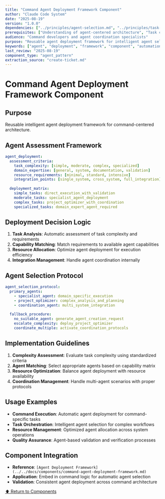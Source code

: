 ```yaml
---
title: "Command Agent Deployment Framework Component"
author: "Claude Code System"
date: "2025-08-19"
version: "1.0.0"
dependencies: ["../principles/agent-selection.md", "../principles/task-orchestration.md"]
prerequisites: ["Understanding of agent-centered architecture", "Task complexity assessment"]
audience: "Command developers and agent coordination specialists"
purpose: "Reusable agent deployment framework for intelligent agent selection and coordination"
keywords: ["agent", "deployment", "framework", "component", "automation", "selection"]
last_review: "2025-08-19"
component_type: "agent_pattern"
extraction_source: "create-ticket.md"
---
```


# Command Agent Deployment Framework Component

## Purpose
Reusable intelligent agent deployment framework for command-centered architecture.

## Agent Assessment Framework
```yaml
agent_deployment:
  assessment_criteria:
    task_complexity: [simple, moderate, complex, specialized]
    domain_expertise: [general, system, documentation, validation]
    resource_requirements: [minimal, standard, intensive]
    integration_points: [single_system, cross_system, full_integration]
  
  deployment_matrix:
    simple_tasks: direct_execution_with_validation
    moderate_tasks: specialist_agent_deployment
    complex_tasks: project_optimizer_with_coordination
    specialized_tasks: domain_expert_agent_required
```

## Deployment Decision Logic
1. **Task Analysis**: Automatic assessment of task complexity and requirements
2. **Capability Matching**: Match requirements to available agent capabilities
3. **Resource Allocation**: Optimize agent deployment for execution efficiency
4. **Integration Management**: Handle agent coordination internally

## Agent Selection Protocol
```yaml
agent_selection_protocol:
  primary_agents:
    - specialist_agent: domain_specific_execution
    - project_optimizer: complex_analysis_and_planning
    - coordination_agent: multi_system_integration
    
  fallback_procedure:
    no_suitable_agent: generate_agent_creation_request
    escalate_complexity: deploy_project_optimizer
    coordinate_multiple: activate_coordination_protocols
```

## Implementation Guidelines
1. **Complexity Assessment**: Evaluate task complexity using standardized criteria
2. **Agent Matching**: Select appropriate agents based on capability matrix
3. **Resource Optimization**: Balance agent deployment with resource availability
4. **Coordination Management**: Handle multi-agent scenarios with proper protocols

## Usage Examples
- **Command Execution**: Automatic agent deployment for command-specific tasks
- **Task Orchestration**: Intelligent agent selection for complex workflows
- **Resource Management**: Optimized agent allocation across system operations
- **Quality Assurance**: Agent-based validation and verification processes

## Component Integration
- **Reference**: `[Agent Deployment Framework](../../docs/components/command-agent-deployment-framework.md)`
- **Application**: Embed in command logic for automatic agent selection
- **Validation**: Consistent agent deployment across command architecture

[⬆ Return to Components](README.md)